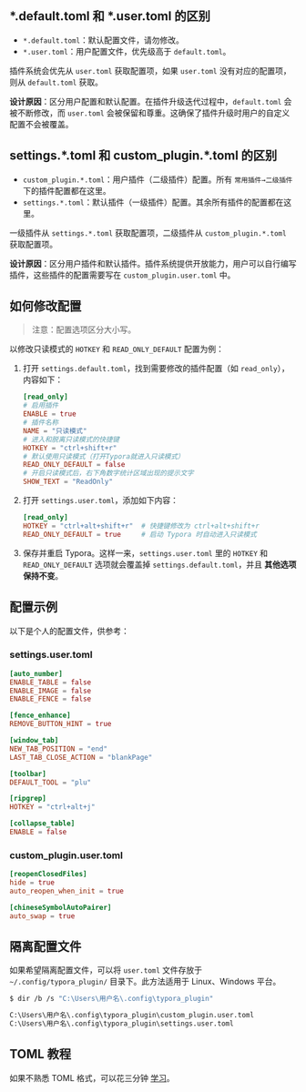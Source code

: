 ## \*.default.toml 和 \*.user.toml 的区别

- `*.default.toml`：默认配置文件，请勿修改。
- `*.user.toml`：用户配置文件，优先级高于 `default.toml`。

插件系统会优先从 `user.toml` 获取配置项，如果 `user.toml` 没有对应的配置项，则从 `default.toml` 获取。

**设计原因**：区分用户配置和默认配置。在插件升级迭代过程中，`default.toml` 会被不断修改，而 `user.toml` 会被保留和尊重。这确保了插件升级时用户的自定义配置不会被覆盖。



## settings.\*.toml 和 custom_plugin.\*.toml 的区别

- `custom_plugin.*.toml`：用户插件（二级插件）配置。所有 `常用插件→二级插件` 下的插件配置都在这里。
- `settings.*.toml`：默认插件（一级插件）配置。其余所有插件的配置都在这里。

一级插件从 `settings.*.toml` 获取配置项，二级插件从 `custom_plugin.*.toml` 获取配置项。

**设计原因**：区分用户插件和默认插件。插件系统提供开放能力，用户可以自行编写插件，这些插件的配置需要写在 `custom_plugin.user.toml` 中。



## 如何修改配置

> 注意：配置选项区分大小写。

以修改只读模式的 `HOTKEY` 和 `READ_ONLY_DEFAULT` 配置为例：

1. 打开 `settings.default.toml`，找到需要修改的插件配置（如 `read_only`），内容如下：

   ```toml
   [read_only]
   # 启用插件
   ENABLE = true
   # 插件名称
   NAME = "只读模式"
   # 进入和脱离只读模式的快捷键
   HOTKEY = "ctrl+shift+r"
   # 默认使用只读模式（打开Typora就进入只读模式）
   READ_ONLY_DEFAULT = false
   # 开启只读模式后，右下角数字统计区域出现的提示文字
   SHOW_TEXT = "ReadOnly"
   ```

2. 打开 `settings.user.toml`，添加如下内容：

   ```toml
   [read_only]
   HOTKEY = "ctrl+alt+shift+r"  # 快捷键修改为 ctrl+alt+shift+r
   READ_ONLY_DEFAULT = true     # 启动 Typora 时自动进入只读模式
   ```

3. 保存并重启 Typora。这样一来，`settings.user.toml` 里的 `HOTKEY` 和 `READ_ONLY_DEFAULT` 选项就会覆盖掉 `settings.default.toml`，并且 **其他选项保持不变**。



## 配置示例

以下是个人的配置文件，供参考：

### settings.user.toml

```toml
[auto_number]
ENABLE_TABLE = false
ENABLE_IMAGE = false
ENABLE_FENCE = false

[fence_enhance]
REMOVE_BUTTON_HINT = true

[window_tab]
NEW_TAB_POSITION = "end"
LAST_TAB_CLOSE_ACTION = "blankPage"

[toolbar]
DEFAULT_TOOL = "plu"

[ripgrep]
HOTKEY = "ctrl+alt+j"

[collapse_table]
ENABLE = false
```



### custom_plugin.user.toml

```toml
[reopenClosedFiles]
hide = true
auto_reopen_when_init = true

[chineseSymbolAutoPairer]
auto_swap = true
```



## 隔离配置文件

如果希望隔离配置文件，可以将 `user.toml` 文件存放于 `~/.config/typora_plugin/` 目录下。此方法适用于 Linux、Windows 平台。

```bash
$ dir /b /s "C:\Users\用户名\.config\typora_plugin"

C:\Users\用户名\.config\typora_plugin\custom_plugin.user.toml
C:\Users\用户名\.config\typora_plugin\settings.user.toml
```



## TOML 教程

如果不熟悉 TOML 格式，可以花三分钟 [学习](https://toml.io/cn/v1.0.0)。


